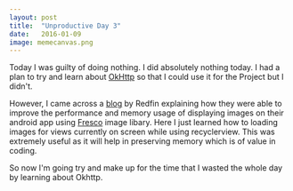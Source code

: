 ```yaml
---
layout: post
title:  "Unproductive Day 3"
date:   2016-01-09
image: memecanvas.png
---
```


Today I was guilty of doing nothing. I did absolutely nothing today. I had a plan to try and learn about [OkHttp][ok] so that I could use it for the Project but I didn't.

However, I came across a [blog][redfin] by Redfin explaining how they were able to improve the performance and memory usage of displaying images on their android app using 
[Fresco][fresco] image libary. Here I just learned how to loading images for views currently on screen while using recyclerview. This was extremely useful as it will help in preserving memory which is of value in coding.

So now I'm going try and make up for the time that I wasted the whole day by learning about Okhttp.

[fresco]: http://frescolib.org
[redfin]:      https://www.redfin.com/devblog/2015/10/using-fresco-to-load-images-efficiently-on-android.html
[ok]:   http://square.github.io/okhttp/